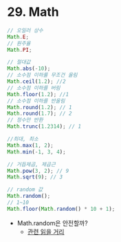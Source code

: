 # 29. Math

```js
// 오일러 상수
Math.E;
// 원주율
Math.PI;

// 절대값
Math.abs(-10);
// 소수점 이하룰 무조건 올림
Math.ceil(1.2); //2
// 소수점 이하를 버림
Math.floor(1.2); //1
// 소수점 이하를 반올림
Math.round(1.2); // 1
Math.round(1.7); // 2
// 정수만 반환
Math.trunc(1.2314); // 1

//최대, 최소
Math.max(1, 2);
Math.min(-1, 3, 4);

// 거듭제곱, 제곱근
Math.pow(3, 2); // 9
Math.sqrt(9); // 3

// random 값
Math.random();
// 1~10
Math.floor(Math.random() * 10 + 1);
```

- Math.random은 안전할까?
  - [관련 읽을 거리](https://stackoverflow.com/questions/5651789/is-math-random-cryptographically-secure)
